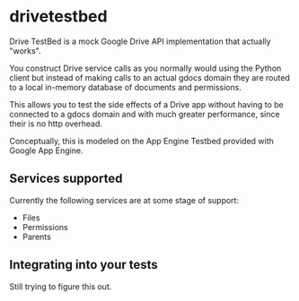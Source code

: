 # drivetestbed

Drive TestBed is a mock Google Drive API implementation that actually "works".

You construct Drive service calls as you normally would using the Python client but instead of making calls to an actual gdocs domain they are routed to a local in-memory database of documents and permissions.

This allows you to test the side effects of a Drive app without having to be connected to a gdocs domain and with much greater performance, since their is no http overhead.

Conceptually, this is modeled on the App Engine Testbed provided with Google App Engine.

## Services supported

Currently the following services are at some stage of support:

* Files
* Permissions
* Parents

## Integrating into your tests

Still trying to figure this out.
